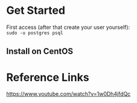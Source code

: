 # Get Started

First access (after that create your user yourself):  
`sudo -u postgres psql`

## Install on CentOS

# Reference Links

https://www.youtube.com/watch?v=1w0Dh4jfdQc
